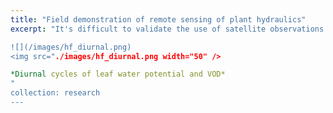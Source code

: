 ```yaml
---
title: "Field demonstration of remote sensing of plant hydraulics"
excerpt: "It's difficult to validate the use of satellite observations of vegetation optical depth (VOD) to remotely sense vegetation water content, because of the large pixel size of microwave satellite data relative to ground truth data. We circumvented this scaling issue by using a microwave radiometer on top of a 90-foot tower looking down directly at a patch of forest, so its field of view was small enough to be homogeneous.  VOD and leaf water potential displayed similarly shaped diurnal and seasonal patterns. This work was conducted at Harvard Forest with many collaborators including Alexandre Roy (U. Quebec Trois-Rivieres), Andreas Colliander (JPL), and Leander Anderegg (UCSB).

![](/images/hf_diurnal.png)
<img src="./images/hf_diurnal.png width="50" />

*Diurnal cycles of leaf water potential and VOD*
"
collection: research
---
```

